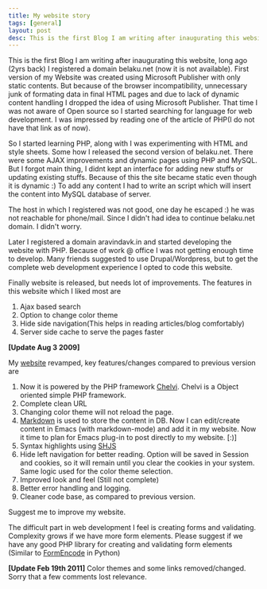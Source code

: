 ```yaml
---
title: My website story
tags: [general]
layout: post
desc: This is the first Blog I am writing after inaugurating this website, long ago (2yrs back)  I registered a domain belaku.net (now it is not available). First version of my Website was created using Microsoft Publisher with only static contents. But because of the browser incompatibility, unnecessary junk of formating data in final HTML pages and due to lack of dynamic content handling I dropped the idea of using Microsoft Publisher. That time I was not aware of Open source so I started searching for language for web development. I was impressed by reading one of the article of PHP(I do not have that link as of now).
---
```

This is the first Blog I am writing after inaugurating this website, long ago (2yrs back)  I registered a domain belaku.net (now it is not available). First version of my Website was created using Microsoft Publisher with only static contents. But because of the browser incompatibility, unnecessary junk of formating data in final HTML pages and due to lack of dynamic content handling I dropped the idea of using Microsoft Publisher. That time I was not aware of Open source so I started searching for language for web development. I was impressed by reading one of the article of PHP(I do not have that link as of now).
 
So I started learning PHP, along with I was experimenting with HTML and style sheets. Some how I released the second version of belaku.net. There were some AJAX improvements and dynamic pages using PHP and MySQL. But I forgot main thing, I didnt kept an interface for adding new stuffs or updating existing stuffs. Because of this the site became static even though it is dynamic :)  To add any content I had to write an script which will insert the content into MySQL database  of server. 

The host in which I registered was not good, one day he escaped :) he was not reachable for phone/mail. Since I didn't had idea to continue belaku.net domain. I didn't worry.  


Later I registered a domain aravindavk.in and started developing the website with PHP. Because of work @ office I was not getting enough time to develop. Many friends suggested to use Drupal/Wordpress, but to get the complete web development experience I opted to code this website. 

Finally website is released, but needs lot of improvements. The features in this website which I liked most are

1. Ajax based search
2. Option to change color theme
3. Hide side navigation(This helps in reading articles/blog comfortably) 
4. Server side cache to serve the pages faster


**[Update Aug 3 2009]**

My [website](http://aravindavk.in) revamped, key features/changes compared to previous version are

1. Now it is powered by the PHP framework [Chelvi](http://chelvi.sf.net). Chelvi is a Object oriented simple PHP framework.  
2. Complete clean URL
3. Changing color theme will not reload the page.
4. [Markdown](http://daringfireball.net/projects/markdown/) is used to store the content in DB. Now I can edit/create content in Emacs (with markdown-mode) and add it in my website. Now it time to plan for Emacs plug-in to post directly to my website. [:)]
5. Syntax highlights using [SHJS](http://shjs.sourceforge.net)
6. Hide left navigation for better reading. Option will be saved in Session and cookies, so it will remain until you clear the cookies in your system. Same logic used for the color theme selection. 
7. Improved look and feel (Still not complete)
8. Better error handling and logging.
9. Cleaner code base, as compared to previous version.

Suggest me to improve my website.

The difficult part in web development I feel is creating forms and validating. Complexity grows if we have more form elements. Please suggest if we have any good PHP library for creating and validating form elements (Similar to [FormEncode](http://formencode.org) in Python)

**[Update Feb 19th 2011]** Color themes and some links removed/changed. Sorry that a few comments lost relevance.
